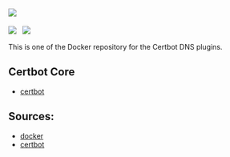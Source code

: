 # ![](https://certbot.eff.org/images/certbot-logo-1A.svg)
[![](https://img.shields.io/badge/current-v0.34.1-blue.svg)](https://github.com/certbot/certbot.git) &nbsp; [![](https://travis-ci.com/certbot/certbot.svg?branch=0.34.x)](https://travis-ci.com/certbot/certbot)

This is one of the Docker repository for the Certbot DNS plugins.

## Certbot Core

* [certbot](https://hub.docker.com/r/certbot/certbot)

## Sources:

* [docker](https://www.github.com/certbot/certbot-docker.git)
* [certbot](https://www.github.com/certbot/certbot.git)
